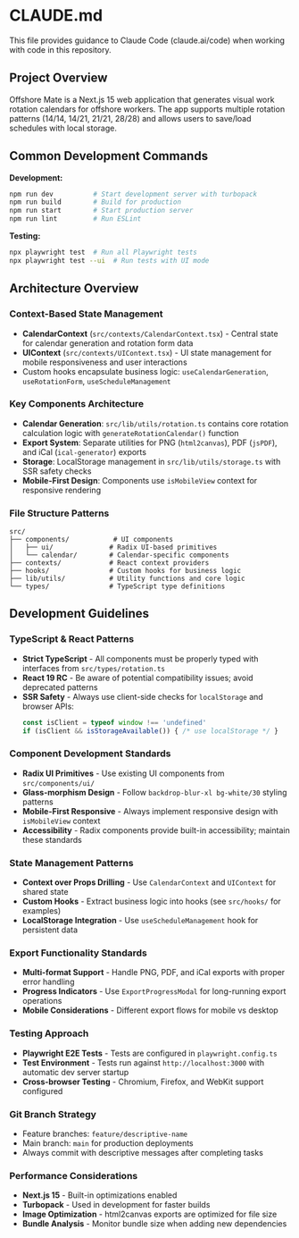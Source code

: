 # CLAUDE.md

This file provides guidance to Claude Code (claude.ai/code) when working with code in this repository.

## Project Overview

Offshore Mate is a Next.js 15 web application that generates visual work rotation calendars for offshore workers. The app supports multiple rotation patterns (14/14, 14/21, 21/21, 28/28) and allows users to save/load schedules with local storage.

## Common Development Commands

**Development:**
```bash
npm run dev          # Start development server with turbopack
npm run build        # Build for production  
npm run start        # Start production server
npm run lint         # Run ESLint
```

**Testing:**
```bash
npx playwright test  # Run all Playwright tests
npx playwright test --ui  # Run tests with UI mode
```

## Architecture Overview

### Context-Based State Management
- **CalendarContext** (`src/contexts/CalendarContext.tsx`) - Central state for calendar generation and rotation form data
- **UIContext** (`src/contexts/UIContext.tsx`) - UI state management for mobile responsiveness and user interactions
- Custom hooks encapsulate business logic: `useCalendarGeneration`, `useRotationForm`, `useScheduleManagement`

### Key Components Architecture
- **Calendar Generation**: `src/lib/utils/rotation.ts` contains core rotation calculation logic with `generateRotationCalendar()` function
- **Export System**: Separate utilities for PNG (`html2canvas`), PDF (`jsPDF`), and iCal (`ical-generator`) exports
- **Storage**: LocalStorage management in `src/lib/utils/storage.ts` with SSR safety checks
- **Mobile-First Design**: Components use `isMobileView` context for responsive rendering

### File Structure Patterns
```
src/
├── components/           # UI components
│   ├── ui/              # Radix UI-based primitives  
│   └── calendar/        # Calendar-specific components
├── contexts/            # React context providers
├── hooks/               # Custom hooks for business logic
├── lib/utils/           # Utility functions and core logic
└── types/               # TypeScript type definitions
```

## Development Guidelines

### TypeScript & React Patterns
- **Strict TypeScript** - All components must be properly typed with interfaces from `src/types/rotation.ts`
- **React 19 RC** - Be aware of potential compatibility issues; avoid deprecated patterns
- **SSR Safety** - Always use client-side checks for `localStorage` and browser APIs:
  ```typescript
  const isClient = typeof window !== 'undefined'
  if (isClient && isStorageAvailable()) { /* use localStorage */ }
  ```

### Component Development Standards  
- **Radix UI Primitives** - Use existing UI components from `src/components/ui/`
- **Glass-morphism Design** - Follow `backdrop-blur-xl bg-white/30` styling patterns
- **Mobile-First Responsive** - Always implement responsive design with `isMobileView` context
- **Accessibility** - Radix components provide built-in accessibility; maintain these standards

### State Management Patterns
- **Context over Props Drilling** - Use `CalendarContext` and `UIContext` for shared state
- **Custom Hooks** - Extract business logic into hooks (see `src/hooks/` for examples)
- **LocalStorage Integration** - Use `useScheduleManagement` hook for persistent data

### Export Functionality Standards
- **Multi-format Support** - Handle PNG, PDF, and iCal exports with proper error handling
- **Progress Indicators** - Use `ExportProgressModal` for long-running export operations  
- **Mobile Considerations** - Different export flows for mobile vs desktop

### Testing Approach
- **Playwright E2E Tests** - Tests are configured in `playwright.config.ts` 
- **Test Environment** - Tests run against `http://localhost:3000` with automatic dev server startup
- **Cross-browser Testing** - Chromium, Firefox, and WebKit support configured

### Git Branch Strategy
- Feature branches: `feature/descriptive-name`
- Main branch: `main` for production deployments
- Always commit with descriptive messages after completing tasks

### Performance Considerations
- **Next.js 15** - Built-in optimizations enabled
- **Turbopack** - Used in development for faster builds
- **Image Optimization** - html2canvas exports are optimized for file size
- **Bundle Analysis** - Monitor bundle size when adding new dependencies